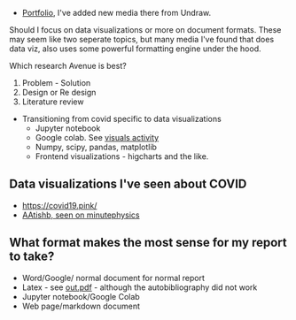 - [Portfolio](http://localhost:5000/#), I've added new media there from Undraw.

Should I focus on data visualizations or more on document formats. These may seem like two seperate topics, but many media I've found that does data viz, also uses some powerful formatting engine under the hood.

Which research Avenue is best?
1. Problem - Solution
1. Design or Re design
2. Literature review

- Transitioning from covid specific to data visualizations
  - Jupyter notebook
  - Google colab. See [visuals activity](https://colab.research.google.com/drive/1s4D3mrx5sUo-1PIRtlUW6u0zv6sbqT6y)
  - Numpy, scipy, pandas, matplotlib
  - Frontend visualizations - higcharts and the like.
  
 ## Data visualizations I've seen about COVID
- https://covid19.pink/
- [AAtishb, seen on minutephysics](https://aatishb.com/covidtrends/)


## What format makes the most sense for my report to take?
- Word/Google/ normal document for normal report
- Latex - see [out.pdf](https://github.com/jdeweese1/ENGL_415_Final_Report/out.pdf) - although the autobibliography did not work
- Jupyter notebook/Google Colab
- Web page/markdown document
